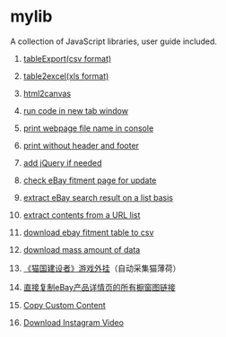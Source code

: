 # mylib

A collection of JavaScript libraries, user guide included.

1. [tableExport(csv format)](https://www.houzhenni.com/mylib/tableExport.js)

2. [table2excel(xls format)](https://www.houzhenni.com/mylib/table2excel.js)

3. [html2canvas](https://www.houzhenni.com/mylib/html2canvas)

4. [run code in new tab window](https://www.houzhenni.com/mylib/runcode)

5. [print webpage file name in console](https://www.houzhenni.com/mylib/pagefilename)

6. [print without header and footer](https://www.houzhenni.com/mylib/monkey.printMiddle.js)

7. [add jQuery if needed](https://www.houzhenni.com/mylib/addjquery)

8. [check eBay fitment page for update](https://www.houzhenni.com/mylib/monkey.checkFitment.js)

9. [extract eBay search result on a list basis](https://www.houzhenni.com/mylib/monkey.ebaySearch.js)

10. [extract contents from a URL list](https://www.houzhenni.com/mylib/monkey.test_result_export.js)

11. [download ebay fitment table to csv](https://www.houzhenni.com/mylib/monkey.ebay_fitment_download.js)

12. [download mass amount of data](https://www.houzhenni.com/mylib/monkey.export_que_job.js)

13. [《猫国建设者》游戏外挂](https://www.houzhenni.com/mylib/monkey.kittensgame.js)（自动采集猫薄荷）

14. [直接复制eBay产品详情页的所有橱窗图链接](https://www.houzhenni.com/mylib/monkey.copyebaygallerypic.js)

15. [Copy Custom Content](https://www.houzhenni.com/mylib/copy-custom-content)

16. [Download Instagram Video](https://www.houzhenni.com/mylib/download-instagram-video)
